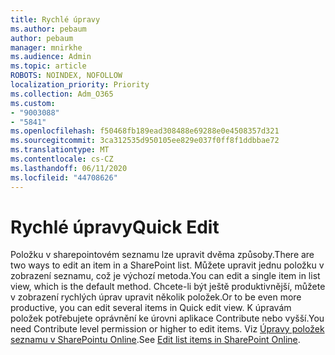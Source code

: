 ```yaml
---
title: Rychlé úpravy
ms.author: pebaum
author: pebaum
manager: mnirkhe
ms.audience: Admin
ms.topic: article
ROBOTS: NOINDEX, NOFOLLOW
localization_priority: Priority
ms.collection: Adm_O365
ms.custom:
- "9003088"
- "5841"
ms.openlocfilehash: f50468fb189ead308488e69288e0e4508357d321
ms.sourcegitcommit: 3ca312535d950105ee829e037f0ff8f1ddbbae72
ms.translationtype: MT
ms.contentlocale: cs-CZ
ms.lasthandoff: 06/11/2020
ms.locfileid: "44708626"
---
```

# <a name="quick-edit"></a><span data-ttu-id="14a25-102">Rychlé úpravy</span><span class="sxs-lookup"><span data-stu-id="14a25-102">Quick Edit</span></span>

<span data-ttu-id="14a25-103">Položku v sharepointovém seznamu lze upravit dvěma způsoby.</span><span class="sxs-lookup"><span data-stu-id="14a25-103">There are two ways to edit an item in a SharePoint list.</span></span> <span data-ttu-id="14a25-104">Můžete upravit jednu položku v zobrazení seznamu, což je výchozí metoda.</span><span class="sxs-lookup"><span data-stu-id="14a25-104">You can edit a single item in list view, which is the default method.</span></span> <span data-ttu-id="14a25-105">Chcete-li být ještě produktivnější, můžete v zobrazení rychlých úprav upravit několik položek.</span><span class="sxs-lookup"><span data-stu-id="14a25-105">Or to be even more productive, you can edit several items in Quick edit view.</span></span> <span data-ttu-id="14a25-106">K úpravám položek potřebujete oprávnění ke úrovni aplikace Contribute nebo vyšší.</span><span class="sxs-lookup"><span data-stu-id="14a25-106">You need Contribute level permission or higher to edit items.</span></span> <span data-ttu-id="14a25-107">Viz [Úpravy položek seznamu v SharePointu Online](https://support.microsoft.com/office/dac1a1c3-a80b-4082-ba57-715cf613d0f7).</span><span class="sxs-lookup"><span data-stu-id="14a25-107">See [Edit list items in SharePoint Online](https://support.microsoft.com/office/dac1a1c3-a80b-4082-ba57-715cf613d0f7).</span></span>
